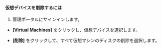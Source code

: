 #### 仮想デバイスを削除するには

1. 管理ポータルにサインインします。

- **[Virtual Machines]** をクリックし、仮想デバイスを選択します。

- **[削除]** をクリックして、すべて仮想マシンのディスクの削除を選択します。




